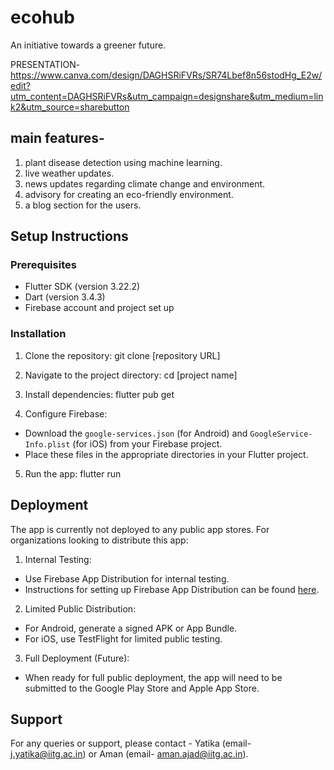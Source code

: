 # ecohub
An initiative towards a greener future.

PRESENTATION-https://www.canva.com/design/DAGHSRiFVRs/SR74Lbef8n56stodHg_E2w/edit?utm_content=DAGHSRiFVRs&utm_campaign=designshare&utm_medium=link2&utm_source=sharebutton

## main features-
1. plant disease detection using machine learning.
2. live weather updates.
3. news updates regarding climate change and environment.
4. advisory for creating an eco-friendly environment.
5. a blog section for the users.

## Setup Instructions

### Prerequisites

- Flutter SDK (version 3.22.2)
- Dart (version 3.4.3)
- Firebase account and project set up

### Installation

1. Clone the repository:
git clone [repository URL]

2. Navigate to the project directory:
cd [project name]

3. Install dependencies:
flutter pub get

4. Configure Firebase:
- Download the `google-services.json` (for Android) and `GoogleService-Info.plist` (for iOS) from your Firebase project.
- Place these files in the appropriate directories in your Flutter project.

5. Run the app:
    flutter run

## Deployment

The app is currently not deployed to any public app stores. For organizations looking to distribute this app:

1. Internal Testing:
- Use Firebase App Distribution for internal testing.
- Instructions for setting up Firebase App Distribution can be found [here](https://firebase.google.com/docs/app-distribution).

2. Limited Public Distribution:
- For Android, generate a signed APK or App Bundle.
- For iOS, use TestFlight for limited public testing.

3. Full Deployment (Future):
- When ready for full public deployment, the app will need to be submitted to the Google Play Store and Apple App Store.

## Support

For any queries or support, please contact - Yatika (email- j.yatika@iitg.ac.in) or Aman (email- aman.ajad@iitg.ac.in).


